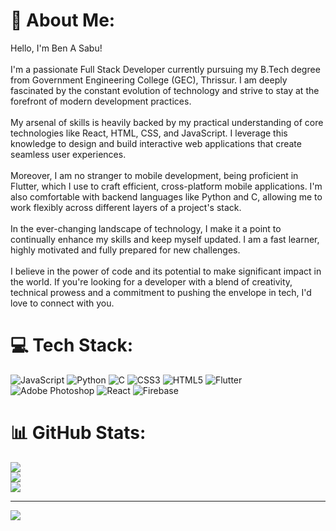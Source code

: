 # 💫 About Me:
Hello, I'm Ben A Sabu!<br><br>I'm a passionate Full Stack Developer currently pursuing my B.Tech degree from Government Engineering College (GEC), Thrissur. I am deeply fascinated by the constant evolution of technology and strive to stay at the forefront of modern development practices.<br><br>My arsenal of skills is heavily backed by my practical understanding of core technologies like React, HTML, CSS, and JavaScript. I leverage this knowledge to design and build interactive web applications that create seamless user experiences.<br><br>Moreover, I am no stranger to mobile development, being proficient in Flutter, which I use to craft efficient, cross-platform mobile applications. I'm also comfortable with backend languages like Python and C, allowing me to work flexibly across different layers of a project's stack.<br><br>In the ever-changing landscape of technology, I make it a point to continually enhance my skills and keep myself updated. I am a fast learner, highly motivated and fully prepared for new challenges.<br><br>I believe in the power of code and its potential to make significant impact in the world. If you're looking for a developer with a blend of creativity, technical prowess and a commitment to pushing the envelope in tech, I'd love to connect with you.


# 💻 Tech Stack:
![JavaScript](https://img.shields.io/badge/javascript-%23323330.svg?style=for-the-badge&logo=javascript&logoColor=%23F7DF1E) ![Python](https://img.shields.io/badge/python-3670A0?style=for-the-badge&logo=python&logoColor=ffdd54) ![C](https://img.shields.io/badge/c-%2300599C.svg?style=for-the-badge&logo=c&logoColor=white) ![CSS3](https://img.shields.io/badge/css3-%231572B6.svg?style=for-the-badge&logo=css3&logoColor=white) ![HTML5](https://img.shields.io/badge/html5-%23E34F26.svg?style=for-the-badge&logo=html5&logoColor=white) ![Flutter](https://img.shields.io/badge/Flutter-%2302569B.svg?style=for-the-badge&logo=Flutter&logoColor=white) ![Adobe Photoshop](https://img.shields.io/badge/adobephotoshop-%2331A8FF.svg?style=for-the-badge&logo=adobephotoshop&logoColor=white) ![React](https://img.shields.io/badge/react-%2320232a.svg?style=for-the-badge&logo=react&logoColor=%2361DAFB) ![Firebase](https://img.shields.io/badge/firebase-%23039BE5.svg?style=for-the-badge&logo=firebase)
# 📊 GitHub Stats:
![](https://github-readme-stats.vercel.app/api?username=Ben-A-Sabu&theme=dark&hide_border=false&include_all_commits=true&count_private=true)<br/>
![](https://github-readme-streak-stats.herokuapp.com/?user=Ben-A-Sabu&theme=dark&hide_border=false)<br/>
![](https://github-readme-stats.vercel.app/api/top-langs/?username=Ben-A-Sabu&theme=dark&hide_border=false&include_all_commits=true&count_private=true&layout=compact)

---
[![](https://visitcount.itsvg.in/api?id=Ben-A-Sabu&icon=0&color=0)](https://visitcount.itsvg.in)

<!-- Proudly created with GPRM ( https://gprm.itsvg.in ) -->
